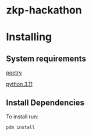 # zkp-hackathon


# Installing

## System requirements

[poetry](https://python-poetry.org/docs/#installing-with-the-official-installer)

[python 3.11](https://www.python.org)


## Install Dependencies

To install run:

```bash
pdm install
```
